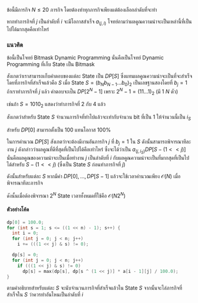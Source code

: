 ข้อนี้มีภารกิจ $N \leq 20$ ภารกิจ โดยต้องทำทุกภารกิจเพียงแต่ต้องเลือกลำดับที่จะทำ 

หากทำภารกิจที่ $j$ เป็นลำดับที่ $i$ จะมีโอกาสสำเร็จ $a_{(j,i)}$ โจทย์ถามว่าผลคูณความน่าจะเป็นเหล่านี้ที่เป็นไปได้มากสุดคือเท่าไหร่

### แนวคิด

ข้อนี้เป็นโจทย์ Bitmask Dynamic Programming นั่นคือเป็นโจทย์ Dynamic Programming ที่เก็บ State เป็น Bitmask

สังเกตว่าเราสามารถเก็บคำตอบของแต่ละ State เป็น $DP[S]$ ซึ่งแทนผลคูณความน่าจะเป็นที่จะสำเร็จโดยที่ภารกิจที่สำเร็จแล้วคือ $S$ เมื่อ State $S=(b_{N}b_{N-1}\dots b_0)_2$ เป็นเลขฐานสองโดยที่ $b_j=1$ ถ้าเราทำภารกิจที่ $j$ แล้ว คำตอบจะเป็น $DP[2^N -1]$ เพราะ $2^N-1 = (11\dots1)_2$ (มี 1 $N$ ตัว)

เช่นถ้า $S=1010_2$ แสดงว่าทำภารกิจที่ 2 กับ 4 แล้ว

สังเกตว่าสำหรับ State $S$ จำนวนภารกิจที่ทำไปแล้วจะเท่ากับจำนวน bit ที่เป็น $1$ ให้จำนวนนี้เป็น $i_{S}$ 

สำหรับ $DP[0]$ สามารถตั้งเป็น 100 แทนโอกาส 100% 

ในการคำนวณ $DP[S]$ สังเกตว่าจะต้องมีงานอันภารกิจ $j$ ที่ $b_j=1$ ใน $S$ ดังนั้นสามารถพิจารณาทีละงาน $j$ ดังกล่าวว่าผลคูณที่ดีที่สุดที่เป็นไปได้คือเท่าไหร่ ซึ่งจะได้ว่าเป็น $a_{(j, i_{S})} DP[S - (1<<j)]$ นั่นคือผลคูณของความน่าจะเป็นเมื่อทำงาน $j$ เป็นลำดับที่ $i$ กับผลคูณความน่าจะเป็นที่มากสุดที่เป็นไปได้สำหรับ $S - (1<<j)$ (ซึ่งเป็น State $S$ ก่อนทำภารกิจที่ $j$)

ดังนั้นสำหรับแต่ละ $S$ หากมีค่า $DP[0], \dots, DP[S-1]$ แล้วจะใช้เวลาคำนวณเพียง $\mathcal{O}(N)$ เมื่อพิจารณาทีละภารกิจ 

ดังนั้นเมื่อต้องพิจารณา $2^N$ State เวลาทั้งหมดที่ใช้คือ $\mathcal{O}(N2^N)$

#### ตัวอย่างโค้ด

```cpp
dp[0] = 100.0;
for (int s = 1; s <= ((1 << n) - 1); s++) {
  int i = 0;
  for (int j = 0; j < n; j++)
    i += (((1 << j) & s) != 0);

  dp[s] = 0;
  for (int j = 0; j < n; j++)
    if (((1 << j) & s) != 0)
      dp[s] = max(dp[s], dp[s ^ (1 << j)] * a[i - 1][j] / 100.0);
}
```

ตามคำอธิบายสำหรับแต่ละ $S$ จะนับจำนวนภารกิจที่สำเร็จแล้วใน State $S$ จากนั้นจะไล่ภารกิจที่สำเร็จใน $S$ ว่าควรทำอันไหนเป็นลำดับที่ $i$